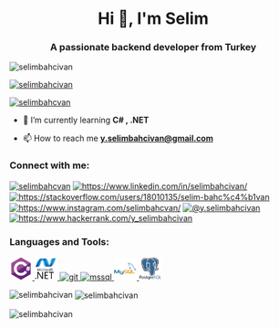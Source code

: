 <h1 align="center">Hi 👋, I'm Selim</h1>
<h3 align="center">A passionate backend developer from Turkey</h3>

<p align="left"> <img src="https://komarev.com/ghpvc/?username=selimbahcivan&label=Profile%20views&color=0e75b6&style=flat" alt="selimbahcivan" /> </p>

<p align="left"> <a href="https://github.com/ryo-ma/github-profile-trophy"><img src="https://github-profile-trophy.vercel.app/?username=selimbahcivan" alt="selimbahcivan" /></a> </p>

<p align="left"> <a href="https://twitter.com/selimbahcvan" target="blank"><img src="https://img.shields.io/twitter/follow/selimbahcvan?logo=twitter&style=for-the-badge" alt="selimbahcvan" /></a> </p>

- 🌱 I’m currently learning **C# , .NET**

- 📫 How to reach me **y.selimbahcivan@gmail.com**

<h3 align="left">Connect with me:</h3>
<p align="left">
<a href="https://twitter.com/selimbahcvan" target="blank"><img align="center" src="https://raw.githubusercontent.com/rahuldkjain/github-profile-readme-generator/master/src/images/icons/Social/twitter.svg" alt="selimbahcvan" height="30" width="40" /></a>
<a href="https://linkedin.com/in/https://www.linkedin.com/in/selimbahcivan/" target="blank"><img align="center" src="https://raw.githubusercontent.com/rahuldkjain/github-profile-readme-generator/master/src/images/icons/Social/linked-in-alt.svg" alt="https://www.linkedin.com/in/selimbahcivan/" height="30" width="40" /></a>
<a href="https://stackoverflow.com/users/https://stackoverflow.com/users/18010135/selim-bahc%c4%b1van" target="blank"><img align="center" src="https://raw.githubusercontent.com/rahuldkjain/github-profile-readme-generator/master/src/images/icons/Social/stack-overflow.svg" alt="https://stackoverflow.com/users/18010135/selim-bahc%c4%b1van" height="30" width="40" /></a>
<a href="https://instagram.com/https://www.instagram.com/selimbahcvan/" target="blank"><img align="center" src="https://raw.githubusercontent.com/rahuldkjain/github-profile-readme-generator/master/src/images/icons/Social/instagram.svg" alt="https://www.instagram.com/selimbahcvan/" height="30" width="40" /></a>
<a href="https://medium.com/@y.selimbahcivan" target="blank"><img align="center" src="https://raw.githubusercontent.com/rahuldkjain/github-profile-readme-generator/master/src/images/icons/Social/medium.svg" alt="@y.selimbahcivan" height="30" width="40" /></a>
<a href="https://www.hackerrank.com/https://www.hackerrank.com/y_selimbahcivan" target="blank"><img align="center" src="https://raw.githubusercontent.com/rahuldkjain/github-profile-readme-generator/master/src/images/icons/Social/hackerrank.svg" alt="https://www.hackerrank.com/y_selimbahcivan" height="30" width="40" /></a>
</p>

<h3 align="left">Languages and Tools:</h3>
<p align="left"> <a href="https://www.w3schools.com/cs/" target="_blank" rel="noreferrer"> <img src="https://raw.githubusercontent.com/devicons/devicon/master/icons/csharp/csharp-original.svg" alt="csharp" width="40" height="40"/> </a> <a href="https://dotnet.microsoft.com/" target="_blank" rel="noreferrer"> <img src="https://raw.githubusercontent.com/devicons/devicon/master/icons/dot-net/dot-net-original-wordmark.svg" alt="dotnet" width="40" height="40"/> </a> <a href="https://git-scm.com/" target="_blank" rel="noreferrer"> <img src="https://www.vectorlogo.zone/logos/git-scm/git-scm-icon.svg" alt="git" width="40" height="40"/> </a> <a href="https://www.microsoft.com/en-us/sql-server" target="_blank" rel="noreferrer"> <img src="https://www.svgrepo.com/show/303229/microsoft-sql-server-logo.svg" alt="mssql" width="40" height="40"/> </a> <a href="https://www.mysql.com/" target="_blank" rel="noreferrer"> <img src="https://raw.githubusercontent.com/devicons/devicon/master/icons/mysql/mysql-original-wordmark.svg" alt="mysql" width="40" height="40"/> </a> <a href="https://www.postgresql.org" target="_blank" rel="noreferrer"> <img src="https://raw.githubusercontent.com/devicons/devicon/master/icons/postgresql/postgresql-original-wordmark.svg" alt="postgresql" width="40" height="40"/> </a> </p>

<p><img align="left" src="https://github-readme-stats.vercel.app/api/top-langs?username=selimbahcivan&show_icons=true&locale=en&layout=compact" alt="selimbahcivan" /></p>

<p>&nbsp;<img align="center" src="https://github-readme-stats.vercel.app/api?username=selimbahcivan&show_icons=true&locale=en" alt="selimbahcivan" /></p>

<p><img align="center" src="https://github-readme-streak-stats.herokuapp.com/?user=selimbahcivan&" alt="selimbahcivan" /></p>
